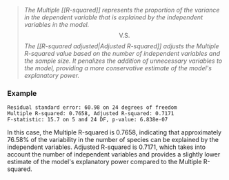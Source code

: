 >*The Multiple [[R-squared]] represents the proportion of the variance in the dependent variable that is explained by the independent variables in the model.*
$$\text{V.S.}$$
*The [[R-squared adjusted|Adjusted R-squared]] adjusts the Multiple R-squared value based on the number of independent variables and the sample size. It penalizes the addition of unnecessary variables to the model, providing a more conservative estimate of the model's explanatory power.*

### Example

	Residual standard error: 60.98 on 24 degrees of freedom 
	Multiple R-squared: 0.7658, Adjusted R-squared: 0.7171 
	F-statistic: 15.7 on 5 and 24 DF, p-value: 6.838e-07

In this case, the Multiple R-squared is $0.7658$, indicating that approximately $76.58\%$ of the variability in the number of species can be explained by the independent variables. Adjusted R-squared is $0.7171$, which takes into account the number of independent variables and provides a slightly lower estimate of the model's explanatory power compared to the Multiple R-squared.

